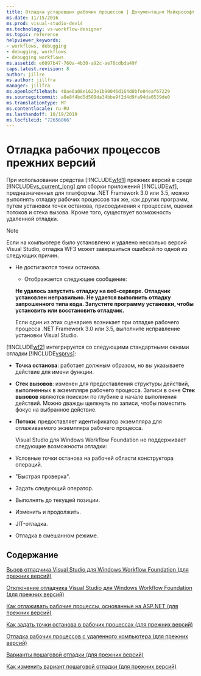 ```yaml
---
title: Отладка устаревших рабочих процессов | Документация Майкрософт
ms.date: 11/15/2016
ms.prod: visual-studio-dev14
ms.technology: vs-workflow-designer
ms.topic: reference
helpviewer_keywords:
- workflows, debugging
- debugging, workflows
- debugging workflows
ms.assetid: e6097b47-760a-4b30-a92c-ae70cdbda49f
caps.latest.revision: 8
author: jillre
ms.author: jillfra
manager: jillfra
ms.openlocfilehash: 40ae0a08e1623e1b90046d164d8bfe04eaf67229
ms.sourcegitcommit: a8e8f4bd5d508da34bbe9f2d4d9fa94da0539de0
ms.translationtype: MT
ms.contentlocale: ru-RU
ms.lasthandoff: 10/19/2019
ms.locfileid: "72656866"
---
```

# <a name="debugging-legacy-workflows"></a>Отладка рабочих процессов прежних версий
При использовании средства [!INCLUDE[wfd1](../includes/wfd1-md.md)] прежних версий в среде [!INCLUDE[vs_current_long](../includes/vs-current-long-md.md)] для сборки приложений [!INCLUDE[wf](../includes/wf-md.md)], предназначенных для платформы .NET Framework 3.0 или 3.5, можно выполнять отладку рабочих процессов так же, как других программ, путем установки точек останова, присоединения к процессам, оценки потоков и стека вызова. Кроме того, существует возможность удаленной отладки.

> [!NOTE]
> Если на компьютере было установлено и удалено несколько версий Visual Studio, отладка WF3 может завершиться ошибкой по одной из следующих причин.
>
> - Не достигаются точки останова.
>   - Отображается следующее сообщение:
>
>   **Не удалось запустить отладку на веб-сервере. Отладчик установлен неправильно.  Не удается выполнить отладку запрошенного типа кода.  Запустите программу установки, чтобы установить или восстановить отладчик.**
>
>   Если один из этих сценариев возникает при отладке рабочего процесса .NET Framework 3.0 или 3.5, выполните исправление установки Visual Studio.

 [!INCLUDE[wf2](../includes/wf2-md.md)] интегрируется со следующими стандартными окнами отладки [!INCLUDE[vsprvs](../includes/vsprvs-md.md)]:

- **Точка останова**: работает должным образом, но вы указываете действие для имени функции.

- **Стек вызовов**: изменен для предоставления структуры действий, выполненных в экземпляре рабочего процесса. Записи в окне **Стек вызовов** являются поиском по глубине в начале выполнения действий. Можно дважды щелкнуть по записи, чтобы поместить фокус на выбранное действие.

- **Потоки**: предоставляет идентификатор экземпляра для отлаживаемого экземпляра рабочего процесса.

  Visual Studio для Windows Workflow Foundation не поддерживает следующие возможности отладки:

- Условные точки останова на рабочей области конструктора операций.

- "Быстрая проверка".

- Задать следующий оператор.

- Выполнять до текущей позиции.

- Изменить и продолжить.

- JIT-отладка.

- Отладка в смешанном режиме.

## <a name="in-this-section"></a>Содержание
 [Вызов отладчика Visual Studio для Windows Workflow Foundation (для прежних версий)](../workflow-designer/invoking-the-visual-studio-debugger-for-windows-workflow-foundation-legacy.md)

 [Отключение отладчика Visual Studio для Windows Workflow Foundation (для прежних версий)](../workflow-designer/disabling-the-visual-studio-debugger-for-windows-workflow-foundation-legacy.md)

 [Как отлаживать рабочие процессы, основанные на ASP.NET (для прежних версий)](../workflow-designer/how-to-debug-aspnet-based-workflows-legacy.md)

 [Как задать точки останова в рабочих процессах (для прежних версий)](../workflow-designer/how-to-set-breakpoints-in-workflows-legacy.md)

 [Отладка рабочих процессов с удаленного компьютера (для прежних версий)](../workflow-designer/debugging-workflows-from-a-remote-computer-legacy.md)

 [Варианты пошаговой отладки (для прежних версий)](../workflow-designer/debug-stepping-options-legacy.md)

 [Как изменить вариант пошаговой отладки (для прежних версий)](../workflow-designer/how-to-change-the-debug-stepping-option-legacy.md)